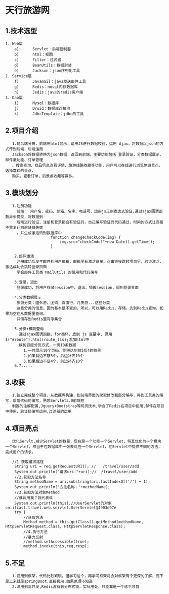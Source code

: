  # 天行旅游网

## 1.技术选型
	1. Web层
	    a)   	Servlet：前端控制器
	    b)   	html：视图
	    c)		Filter：过滤器   
	    d)   	BeanUtils：数据封装
	    e)   	Jackson：json序列化工具
	2. Service层
	    f)		Javamail：java发送邮件工具
        g)		Redis：nosql内存数据库
        h)		Jedis：java的redis客户端
	3. Dao层
	    i)		Mysql：数据库
	    j)		Druid：数据库连接池
	    k)		JdbcTemplate：jdbc的工具

## 2.项目介绍
       1.前后端分离，前端用html显示，运用JS进行数据校验，运用 Ajax，将数据以json的方式传到后端，后端运用
	   Jackson将数据转换为json数据，返回到前端。主要功能包括 登录验证，分类数据展示、邮件激功能、订单管理
	   、搜索查询、商品信息查看详情、旅游线路收藏等功能，用户可以在线进行浏览旅游景点，选择喜欢的景点， 
	   购买，查看订单，后景点收藏等操作。
	  
## 3.模块划分
	   1.注册功能
	     前端： 用户名、密码、邮箱、名字、电话号，运用js正则表达式验证,通过ajax回调函数异步提交，将数据到
		 后端进行验证，注册和登录都会有验证码，自己编写验证码代码通过，时间的方式让连接不重复让前验证码失效
		 ，并生成激活码到数据库中
						function changeCheckCode(img) {
							img.src="checkCode?"+new Date().getTime();
						}
						
		2.邮件激活
		 注册成功后发生邮件到用户邮箱，邮箱里有激活链接，点击链接跳转项目里，验证激活，激活成功会跳转登录页面
		 学会邮件工具类 MailUtils 的使用和代码编写
		 
		3.登录，退出
		 登录成功，将用户存储session中，退出，销毁session，调到登录界面
		 
		4.分类数据展示
         旅游分类：国外游，团购，自由行，几天游...这些分类
	     这些分类的信息，因为基本是不变的，所以，可以用Redis，存储，先到Redis查询，如果为空在从数据里查询，
		 并储存到Redis里有序集合
		 
		5.分页+模糊查询
		  通过ajax回调函数，for循环，放到 js 变量中, 调用$("#route").html(route_lis);添加html中
		  模仿百度分页方式，一页10条数据
		    1.一共展示10个页码，能够达到前5后4的效果
            2.如果前边不够5个，后边补齐10个
            3.如果后边不足4个，前边补齐10个
		6.7.....

## 3.收获
       1.独立完成整个项目，从数据库构建，到前端界面的爬取修改和部分编写，再到工具类的编写，后端代码的编写，熟悉Servlet3.0前端控
       制器的注解配置,Jquery+Bootstrap等网页技术,学会了Redis在项目中使用,邮件在项目中使用，验证码编写运用,过滤器的运用
## 4.项目亮点
       优化Servlt,减少Servlet的数量，现在是一个功能一个Servlet，将其优化为一个模块一个Servlet，相当于在数据库中一张表对应一个Servlet，在Servlet中提供不同的方法，完成用户的请求。
	   
	   //1.获取请求路径
        String uri = req.getRequestURI(); //   /travel/user/add
        System.out.println("请求uri:"+uri);//  /travel/user/add
        //2.获取方法名称
        String methodName = uri.substring(uri.lastIndexOf('/') + 1);
        System.out.println("方法名称："+methodName);
        //3.获取方法对象Method
        //谁调用我？我代表谁
        System.out.println(this);//UserServlet的对象cn.itcast.travel.web.servlet.UserServlet@4903d97e
        try {
            //获取方法
            Method method = this.getClass().getMethod(methodName, HttpServletRequest.class, HttpServletResponse.class);
            //4.执行方法
            //暴力反射
            //method.setAccessible(true);
            method.invoke(this,req,resp);
		

## 5.不足
       1.没用到框架，代码比较繁琐，但学习这个，再学习框架将会对框架有个更深的了解，而不是上来就是springBoot,直接套用,结果原理不知道
       2.没用到高并发,Redis没有到分布式锁，实际用处，只能算是一个练手项目
